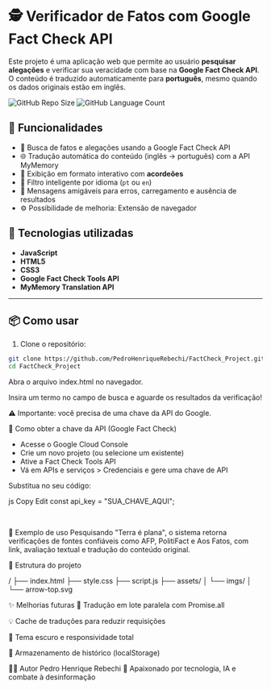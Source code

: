 # 🕵️ Verificador de Fatos com Google Fact Check API

Este projeto é uma aplicação web que permite ao usuário **pesquisar alegações** e verificar sua veracidade com base na **Google Fact Check API**. O conteúdo é traduzido automaticamente para **português**, mesmo quando os dados originais estão em inglês.

![GitHub Repo Size](https://img.shields.io/github/repo-size/PedroHenriqueRebechi/FactCheck_Project)
![GitHub Language Count](https://img.shields.io/github/languages/count/PedroHenriqueRebechi/FactCheck_Project)

## 🚀 Funcionalidades

- 🔎 Busca de fatos e alegações usando a Google Fact Check API
- 🌐 Tradução automática do conteúdo (inglês → português) com a API MyMemory
- 📜 Exibição em formato interativo com **acordeões**
- 🧠 Filtro inteligente por idioma (`pt` ou `en`)
- 💬 Mensagens amigáveis para erros, carregamento e ausência de resultados
- ⚙️ Possibilidade de melhoria: Extensão de navegador

## 🧪 Tecnologias utilizadas

- **JavaScript**
- **HTML5**
- **CSS3**
- **Google Fact Check Tools API**
- **MyMemory Translation API**

---

## 📦 Como usar

1. Clone o repositório:

```bash
git clone https://github.com/PedroHenriqueRebechi/FactCheck_Project.git
cd FactCheck_Project
```

Abra o arquivo index.html no navegador.

Insira um termo no campo de busca e aguarde os resultados da verificação!

⚠️ Importante: você precisa de uma chave da API do Google. <br>

🔑 Como obter a chave da API (Google Fact Check)
- Acesse o Google Cloud Console
- Crie um novo projeto (ou selecione um existente)
- Ative a Fact Check Tools API
- Vá em APIs e serviços > Credenciais e gere uma chave de API

Substitua no seu código:

js
Copy
Edit
const api_key = "SUA_CHAVE_AQUI";

<br>

🧪 Exemplo de uso
Pesquisando "Terra é plana", o sistema retorna verificações de fontes confiáveis como AFP, PolitiFact e Aos Fatos, com link, avaliação textual e tradução do conteúdo original.

📁 Estrutura do projeto

/
├── index.html
├── style.css
├── script.js
├── assets/
│   └── imgs/
│       └── arrow-top.svg

✨ Melhorias futuras
🔄 Tradução em lote paralela com Promise.all

💡 Cache de traduções para reduzir requisições

🎨 Tema escuro e responsividade total

💾 Armazenamento de histórico (localStorage)

🧑‍💻 Autor
Pedro Henrique Rebechi
🧠 Apaixonado por tecnologia, IA e combate à desinformação
